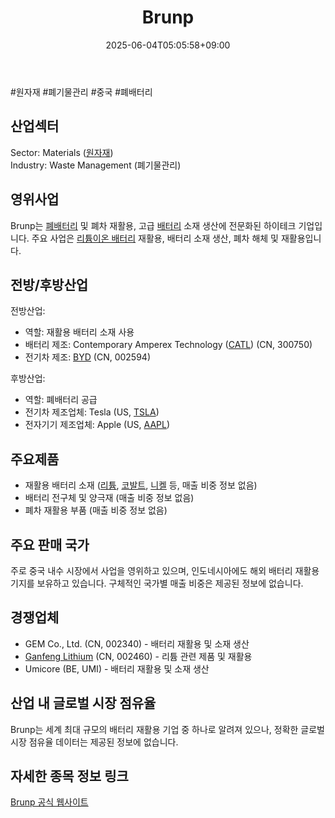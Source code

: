 ﻿---
title: "Brunp"
date: 2025-06-04T05:05:58+09:00
lastmod: 2025-06-04T05:05:58+09:00
type: docs
sidebar:
  open: true
weight: 157
---
<div style="display:none">
  <meta property="article:published_time" content="2025-06-03T20:05:58Z" />
  <meta property="article:modified_time" content="2025-06-03T20:05:58Z" />
</div>
#원자재 #폐기물관리 #중국 #폐배터리 

## 산업섹터

Sector: Materials ([원자재](/industry-study/원자재/))  
Industry: Waste Management (폐기물관리)

## 영위사업

Brunp는 [폐배터리](/industry-study/폐배터리/) 및 폐차 재활용, 고급 [배터리](/industry-study/배터리/) 소재 생산에 전문화된 하이테크 기업입니다. 주요 사업은 [리튬이온 배터리](/industry-study/리튬이온-배터리/) 재활용, 배터리 소재 생산, 폐차 해체 및 재활용입니다.

## 전방/후방산업

전방산업:

- 역할: 재활용 배터리 소재 사용
- 배터리 제조: Contemporary Amperex Technology ([CATL](/company-analysis/catl/)) (CN, 300750)
- 전기차 제조: [BYD](/company-analysis/byd/) (CN, 002594)

후방산업:

- 역할: 폐배터리 공급
- 전기차 제조업체: Tesla (US, [TSLA](/company-analysis/tsla/))
- 전자기기 제조업체: Apple (US, [AAPL](/company-analysis/aapl/))

## 주요제품

- 재활용 배터리 소재 ([리튬](/industry-study/2산업원자재-산업1비철금속-비철금속-귀금속리튬/), [코발트](/industry-study/코발트/), [니켈](/industry-study/니켈/) 등, 매출 비중 정보 없음)
- 배터리 전구체 및 양극재 (매출 비중 정보 없음)
- 폐차 재활용 부품 (매출 비중 정보 없음)

## 주요 판매 국가

주로 중국 내수 시장에서 사업을 영위하고 있으며, 인도네시아에도 해외 배터리 재활용 기지를 보유하고 있습니다. 구체적인 국가별 매출 비중은 제공된 정보에 없습니다.

## 경쟁업체

- GEM Co., Ltd. (CN, 002340) - 배터리 재활용 및 소재 생산
- [Ganfeng Lithium](/company-analysis/ganfeng-lithium/) (CN, 002460) - 리튬 관련 제품 및 재활용
- Umicore (BE, UMI) - 배터리 재활용 및 소재 생산

## 산업 내 글로벌 시장 점유율

Brunp는 세계 최대 규모의 배터리 재활용 기업 중 하나로 알려져 있으나, 정확한 글로벌 시장 점유율 데이터는 제공된 정보에 없습니다.

## 자세한 종목 정보 링크

[Brunp 공식 웹사이트](https://en.brunp.com.cn/)
